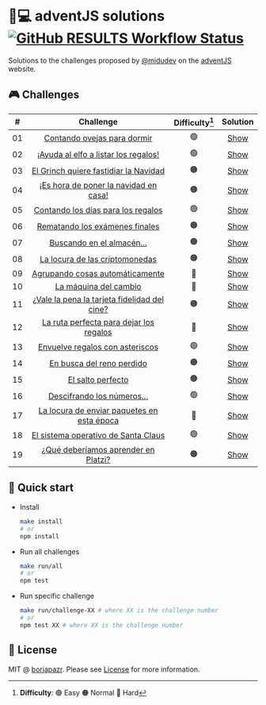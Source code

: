 # 🎅💻️ adventJS solutions [![GitHub RESULTS Workflow Status](https://img.shields.io/github/workflow/status/borjapazr/adventjs-solutions/RESULTS?style=flat-square&logo=github&label=RESULTS)](https://github.com/borjapazr/adventjs-solutions/actions)

Solutions to the challenges proposed by [@midudev](https://midu.dev/) on the [adventJS](https://adventjs.dev/) website.

## 🎮️ Challenges

|  #  |                          Challenge                           | Difficulty[^1] |             Solution             |
| :-: | :----------------------------------------------------------: | :------------: | :------------------------------: |
| 01  |         [Contando ovejas para dormir](challenge-01)          |       🟢       | [Show](challenge-01/solution.js) |
| 02  |     [¡Ayuda al elfo a listar los regalos!](challenge-02)     |       🟢       | [Show](challenge-02/solution.js) |
| 03  |    [El Grinch quiere fastidiar la Navidad](challenge-03)     |       🟠       | [Show](challenge-03/solution.js) |
| 04  |    [¡Es hora de poner la navidad en casa!](challenge-04)     |       🟠       | [Show](challenge-04/solution.js) |
| 05  |      [Contando los días para los regalos](challenge-05)      |       🟢       | [Show](challenge-05/solution.js) |
| 06  |        [Rematando los exámenes finales](challenge-06)        |       🟠       | [Show](challenge-06/solution.js) |
| 07  |          [Buscando en el almacén...](challenge-07)           |       🟠       | [Show](challenge-07/solution.js) |
| 08  |        [La locura de las criptomonedas](challenge-08)        |       🟠       | [Show](challenge-08/solution.js) |
| 09  |       [Agrupando cosas automáticamente](challenge-09)        |       🔴       | [Show](challenge-09/solution.js) |
| 10  |            [La máquina del cambio](challenge-10)             |       🔴       | [Show](challenge-10/solution.js) |
| 11  | [¿Vale la pena la tarjeta fidelidad del cine?](challenge-11) |       🟠       | [Show](challenge-11/solution.js) |
| 12  |   [La ruta perfecta para dejar los regalos](challenge-12)    |       🔴       | [Show](challenge-12/solution.js) |
| 13  |       [Envuelve regalos con asteriscos](challenge-13)        |       🟢       | [Show](challenge-13/solution.js) |
| 14  |          [En busca del reno perdido](challenge-14)           |       🟠       | [Show](challenge-14/solution.js) |
| 15  |              [El salto perfecto](challenge-15)               |       🟠       | [Show](challenge-15/solution.js) |
| 16  |          [Descifrando los números...](challenge-16)          |       🟢       | [Show](challenge-16/solution.js) |
| 17  |  [La locura de enviar paquetes en esta época](challenge-17)  |       🔴       | [Show](challenge-17/solution.js) |
| 18  |     [El sistema operativo de Santa Claus](challenge-18)      |       🟢       | [Show](challenge-18/solution.js) |
| 19  |     [¿Qué deberíamos aprender en Platzi?](challenge-19)      |       🟠       | [Show](challenge-19/solution.js) |

[^1]: **Difficulty**: 🟢 Easy 🟠 Normal 🔴 Hard

## 🚀 Quick start

- Install

  ```bash
  make install
  # or
  npm install
  ```

- Run all challenges

  ```bash
  make run/all
  # or
  npm test
  ```

- Run specific challenge

  ```bash
  make run/challenge-XX # where XX is the challenge number
  # or
  npm test XX # where XX is the challenge number
  ```

## 🚩 License

MIT @ [borjapazr](https://me.marsmachine.space). Please see [License](LICENSE) for more information.
